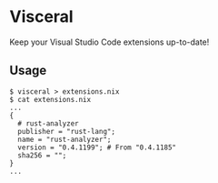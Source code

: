 # Visceral

Keep your Visual Studio Code extensions up-to-date!

## Usage

```shell
$ visceral > extensions.nix
$ cat extensions.nix
...
{
  # rust-analyzer
  publisher = "rust-lang";
  name = "rust-analyzer";
  version = "0.4.1199"; # From "0.4.1185"
  sha256 = "";
}
...
```
